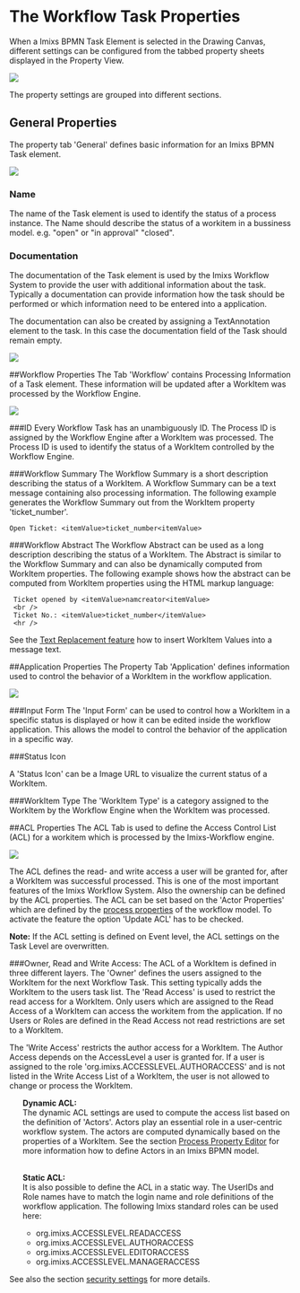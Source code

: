 # The Workflow Task Properties
When a Imixs BPMN Task Element is selected in the Drawing Canvas, different settings can be
configured from the tabbed property sheets displayed in the Property View.
 
<img src="../images/modelling/bpmn_screen_04.png"/>

The property settings are grouped into different sections.
 
## General Properties
The property tab 'General' defines basic information for an Imixs BPMN Task element. 

<img src="../images/modelling/bpmn_screen_16.png" />

### Name 
The name of the Task element is used to identify the status of a process instance. The Name should describe the status of a workitem in a bussiness model. e.g. "open" or "in approval" "closed".

### Documentation
The documentation of the Task element is used by the Imixs Workflow System to provide the user
with additional information about the task. Typically a documentation can provide information how the task should be performed or which information need to be entered into a application.

The documentation can also be created by assigning a TextAnnotation element to the task. In this case the documentation field of the Task should remain empty. 

<img src="../images/modelling/bpmn_screen_33.png" />
 
  
##Workflow Properties
The Tab 'Workflow' contains Processing Information of a Task element. These information will be
updated after a WorkItem was processed by the Workflow Engine.
 
<img src="../images/modelling/bpmn_screen_17.png"/>


###ID 
Every Workflow Task has an unambiguously ID. The Process ID is assigned by the Workflow Engine
after a WorkItem was processed. The Process ID is used to identify the status of a WorkItem controlled by the Workflow Engine.
 

###Workflow Summary 
The Workflow Summary is a short description describing the status of a WorkItem. A Workflow Summary can be a text message containing also processing information. The following example generates the Workflow Summary out from the WorkItem property 'ticket_number'.
 
    Open Ticket: <itemValue>ticket_number<itemValue>
 
 
###Workflow Abstract 
The Workflow Abstract can be used as a long description describing the status of a WorkItem. 
The Abstract is similar to the Workflow Summary and can also be dynamically computed from WorkItem  properties. The following example shows how the abstract can be computed from WorkItem properties using the HTML markup language:
 
	 Ticket opened by <itemValue>namcreator<itemValue>
	 <br />
	 Ticket No.: <itemValue>ticket_number</itemValue>
	 <hr />
 
See the [Text Replacement feature](./textreplacement.html) how to insert WorkItem Values into a message text. 
 
##Application Properties
The Property Tab 'Application' defines information used to control the behavior of a WorkItem in the workflow application. 

<img src="../images/modelling/bpmn_screen_18.png"/>


###Input Form 
The 'Input Form' can be used to control how a WorkItem in a specific status  is displayed or how it can be edited inside the workflow application.  This allows the model to control the behavior of the application in a specific way.

 
###Status Icon 

A 'Status Icon' can be a Image URL to visualize the current status of a WorkItem.
 
###WorkItem Type 
The 'WorkItem Type' is a category assigned to the WorkItem by the Workflow Engine when the WorkItem was processed. 
 
  
 
##ACL Properties
The ACL Tab is used to define the Access Control List (ACL) for a workitem which is processed by the Imixs-Workflow engine.

<img src="../images/modelling/bpmn_screen_31.png"/>  

The ACL defines the read- and write access a user will be granted for, after a WorkItem was successful  processed. This is one of the most important features of the Imixs Workflow System. Also the ownership can be defined by the ACL properties. The ACL can be set based on the 'Actor Properties' which are defined by the [process properties](./main_editor.html) of the workflow model. To activate the feature the option 'Update ACL' has to be checked.

<strong>Note:</strong> If the ACL setting is defined on Event level, the ACL settings on the Task Level are overwritten.


###Owner, Read and Write Access:
The ACL of a WorkItem is defined in three different layers.  The 'Owner' defines the users assigned to the WorkItem for the next Workflow Task. This setting typically adds the WorkItem to the users task list.  The 'Read Access' is used to restrict the read access for a WorkItem. Only users which are assigned to the Read Access of a WorkItem can access the workitem from the application. If no Users or Roles are defined in the Read Access not read restrictions are set to a WorkItem.
 
The 'Write Access' restricts the author access for a WorkItem. The Author Access depends on the 
 AccessLevel a user is granted for. If a user is assigned to the role 'org.imixs.ACCESSLEVEL.AUTHORACCESS' and is not listed in the Write Access List of a WorkItem, the user is not allowed to change or process the WorkItem. 
 
  

<ul>

<strong>Dynamic ACL:</strong><br />
The dynamic ACL settings are used to compute the access list based on the definition of 'Actors'.  Actors play an essential role in a user-centric workflow system. The actors are computed dynamically based on the properties of a WorkItem. See the section [Process Property Editor](./main_editor.html) for more  information how to define Actors in an Imixs BPMN model. <br /><br />

<strong>Static ACL:</strong><br />
It is also possible to define the ACL in a static way. The UserIDs and Role names have to match the  login name and role definitions of the workflow application. The following Imixs standard roles can be used here:<br />


 <ul><li> org.imixs.ACCESSLEVEL.READACCESS</li>
 
 <li>org.imixs.ACCESSLEVEL.AUTHORACCESS</li>
 
 <li>org.imixs.ACCESSLEVEL.EDITORACCESS</li>
 
 <li>org.imixs.ACCESSLEVEL.MANAGERACCESS</li>
 </ul>

</ul>


See also the section [security settings](../engine/acl.html) for more details.  
 
 